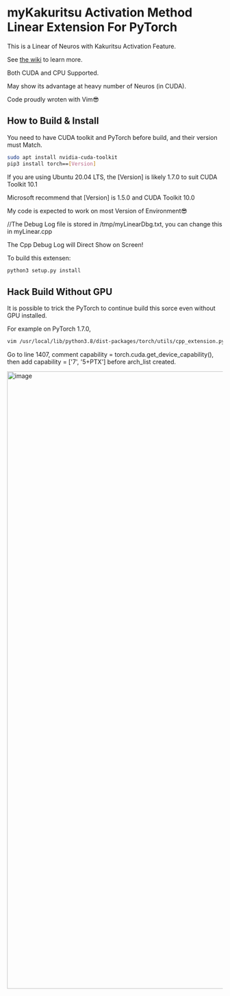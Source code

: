 # myKakuritsu Activation Method Linear Extension For PyTorch

This is a Linear of Neuros with Kakuritsu Activation Feature.

See [the wiki](https://github.com/UEFI-code/MSRA_thePracticeSpaceProject_PyTorchCUDA/wiki/About-myKakuritsu-Activation) to learn more.

Both CUDA and CPU Supported.

May show its advantage at heavy number of Neuros (in CUDA).

Code proudly wroten with Vim😎

## How to Build & Install

You need to have CUDA toolkit and PyTorch before build, and their version must Match.

```bash
sudo apt install nvidia-cuda-toolkit
pip3 install torch==[Version]
```

If you are using Ubuntu 20.04 LTS, the [Version] is likely 1.7.0 to suit CUDA Toolkit 10.1

Microsoft recommend that [Version] is 1.5.0 and CUDA Toolkit 10.0

My code is expected to work on most Version of Environment😎

//The Debug Log file is stored in /tmp/myLinearDbg.txt, you can change this in myLinear.cpp

The Cpp Debug Log will Direct Show on Screen!

To build this extensen:

```bash
python3 setup.py install
```

## Hack Build Without GPU

It is possible to trick the PyTorch to continue build this sorce even without GPU installed.

For example on PyTorch 1.7.0,

```bash
vim /usr/local/lib/python3.8/dist-packages/torch/utils/cpp_extension.py
```

Go to line 1407, comment capability = torch.cuda.get_device_capability(), then add capability = ['7', '5+PTX'] before arch_list created.

<img width="1440" alt="image" src="https://user-images.githubusercontent.com/74940000/171839610-a7618c24-387f-4d63-a8f5-c830f4025058.png">
